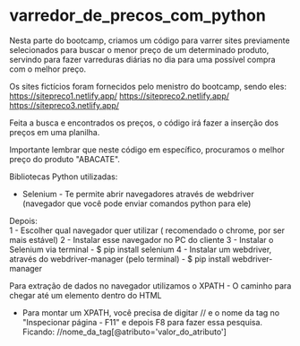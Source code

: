 # varredor_de_precos_com_python

Nesta parte do bootcamp, criamos um código para varrer sites previamente selecionados para buscar o menor preço de um determinado produto, servindo para fazer varreduras diárias no dia para uma possível compra com o melhor preço.

Os sites fictícios foram fornecidos pelo menistro do bootcamp, sendo eles:
https://sitepreco1.netlify.app/
https://sitepreco2.netlify.app/
https://sitepreco3.netlify.app/

Feita a busca e encontrados os preços, o código irá fazer a inserção dos preços em uma planilha.

Importante lembrar que neste código em específico, procuramos o melhor preço do produto "ABACATE".

Bibliotecas Python utilizadas: 
 - Selenium - Te permite abrir navegadores através de webdriver (navegador que você pode enviar comandos python para ele)
 
Depois: <br>
 1 - Escolher qual navegador quer utilizar ( recomendado o chrome, por ser mais estável)
 2 - Instalar esse navegador no PC do cliente
 3 - Instalar o Selenium via terminal - $ pip install selenium
 4 - Instalar um webdriver, através do webdriver-manager (pelo terminal) - $ pip install webdriver-manager

Para extração de dados no navegador utilizamos o XPATH - O caminho para chegar até um elemento dentro do HTML

* Para montar um XPATH, você precisa de digitar // e o nome da tag no "Inspecionar página - F11" e depois F8 para fazer essa pesquisa.
Ficando: //nome_da_tag[@atributo='valor_do_atributo']
